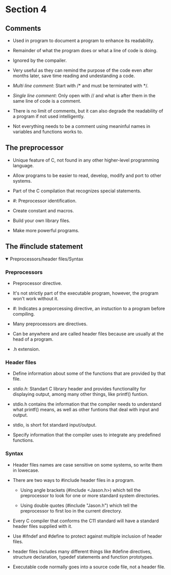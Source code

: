 # Section 4

## Comments

- Used in program to document a program to enhance its readability.

- Remainder of what the program does or what a line of code is doing.

- Ignored by the compailer.

- Very useful as they can remind the purpose of the code even after months
  later, save time reading and undestanding a code.

- *Multi line comment*: Start with /* and must be terminated with */.

- *Single line comment*: Only open with // and what is after them in the same
  line of code is a comment.

- There is no limit of comments, but it can also degrade the readability of 
  a program if not used intelligently.

- Not everything needs to be a comment using meaninful names in variables
  and functions works to.

## The preprocessor

- Unique feature of C, not found in any other higher-level programming language.

- Allow programs to be easier to read, develop, modify and port to other systems.

- Part of the C compilation that recognizes special statements.

- *#*: Preprocessor identification.

- Create constant and macros.

- Build your own library files.

- Make more powerful programs.

## The #include statement
<details open>
<summary>Preprocessors/header files/Syntax</summary>

### Preprocessors
- Preprocessor directive. 

- It's not strictly part of the executable program, however, the program won't
  work without it.

- *#*: Indicates a preporcessing directive, an instuction to a program before 
  compiling.

- Many preprocessors are directives.

- Can be anywhere and are called header files because are usually at the head
  of a program.

- .h extension.

### Header files

- Define information about some of the functions that are provided by that file.

- *stdio.h*: Standart C library header and provides functionality for displaying
  output, among many other things, like printf() funtion.

- stdio.h contains the information that the compiler needs to understand what
  printf() means, as well as other funtions that deal with input and output.

- stdio, is short fot standard input/output.

- Specify information that the compiler uses to integrate any predefined 
  functions.

### Syntax

- Header files names are case sensitive on some systems, so write them in 
  lowecase.

- There are two ways to #include header files in a program.

    - Using angle brackets (#include <Jason.h>) which tell the preprocessor
      to look for one or more standard system directories.
    
    - Using double quotes (#include "Jason.h") which tell the preprocessor 
      to first loo in the current directory.  

- Every C compiler that conforms the C11 standard will have a standard header 
  files supplied with it.

- Use #ifndef and #define to protect against multiple inclusion of header files.

- header files includes many different things like #define directives, structure
  declaration, typedef statements and function prototypes.

- Executable code normally goes into a source code file, not a header file.